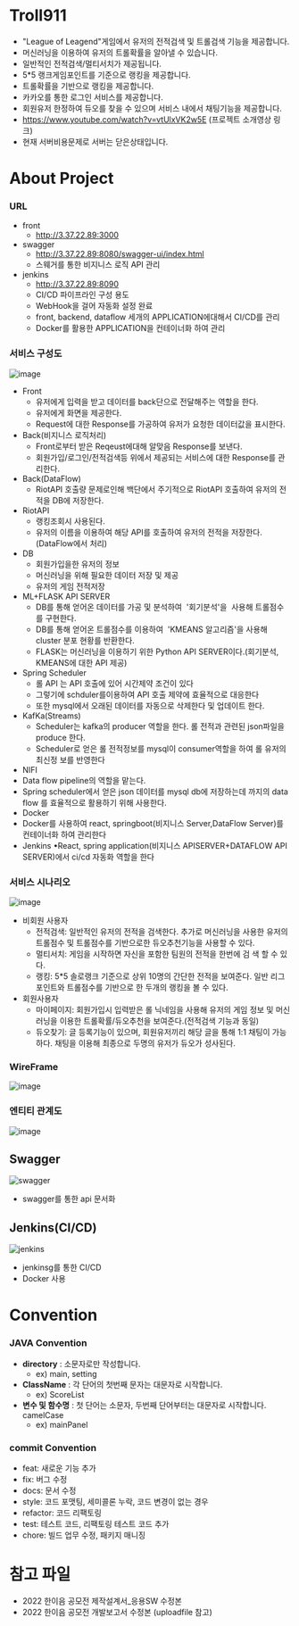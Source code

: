 
# Troll911
- "League of Leagend"게임에서 유저의 전적검색 및 트롤검색 기능을 제공합니다.
- 머신러닝을 이용하여 유저의 트롤확률을 알아낼 수 있습니다.
- 일반적인 전적검색/멀티서치가 제공됩니다.
- 5*5 랭크게임포인트를 기준으로 랭킹을 제공합니다.
- 트롤확률을 기반으로 랭킹을 제공합니다.
- 카카오를 통한 로그인 서비스를 제공합니다.
- 회원유저 한정하여 듀오를 찾을 수 있으며 서비스 내에서 채팅기능을 제공합니다.
- https://www.youtube.com/watch?v=vtUlxVK2w5E (프로젝트 소개영상 링크)
- 현재 서버비용문제로 서버는 닫은상태입니다.

 

# About Project
### URL
- front
  - http://3.37.22.89:3000
- swagger
  - http://3.37.22.89:8080/swagger-ui/index.html
  - 스웨거를 통한 비지니스 로직 API 관리
- jenkins
  - http://3.37.22.89:8090
  - CI/CD 파이프라인 구성 용도
  - WebHook을 걸어 자동화 설정 완료
  - front, backend, dataflow 세개의 APPLICATION에대해서 CI/CD를 관리
  - Docker를 활용한 APPLICATION을 컨테이너화 하여 관리


### 서비스 구성도

![image](https://user-images.githubusercontent.com/87477702/197344167-656008ca-6af0-460a-8c64-0476e54ba972.png)
- Front
  - 유저에게 입력을 받고 데이터를 back단으로 전달해주는 역할을 한다.
  - 유저에게 화면을 제공한다.
  - Request에 대한 Response를 가공하여 유저가 요청한 데이터값을 표시한다.
- Back(비지니스 로직처리)
  - Front로부터 받은 Reqeust에대해 알맞음 Response를 보낸다.
  - 회원가입/로그인/전적검색등 위에서 제공되는 서비스에 대한 Response를 관리한다.
- Back(DataFlow)
  - RiotAPI 호출량 문제로인해 백단에서 주기적으로 RiotAPI 호출하여 유저의 전적을 DB에 저장한다.
- RiotAPI
  - 랭킹조회시 사용된다.
  - 유저의 이름을 이용하여 해당 API를 호출하여 유저의 전적을 저장한다.(DataFlow에서 처리)
- DB
  - 회원가입을한 유저의 정보
  - 머신러닝을 위해 필요한 데이터 저장 및 제공
  - 유저의 게임 전적저장
- ML+FLASK API SERVER
  - DB를 통해 얻어온 데이터를 가공 및 분석하여  '회기분석'을  사용해 트롤점수를 구현한다.
  - DB를 통해 얻어온 트롤점수를 이용하여  'KMEANS 알고리즘'을 사용해 cluster 분포 현황를 반환한다.
  - FLASK는 머신러닝을 이용하기 위한 Python API SERVER이다.(회기분석, KMEANS에 대한 API 제공)
- Spring Scheduler
  - 롤 API 는 API 호출에 있어 시간제약 조건이 있다
  - 그렇기에 schduler를이용하여 API 호출 제약에 효율적으로 대응한다
  - 또한 mysql에서 오래된 데이터를 자동으로 삭제한다 및 업데이트 한다.
- KafKa(Streams)
  - Scheduler는 kafka의 producer 역할을 한다. 롤 전적과 관련된 json파일을 produce 한다.
  - Scheduler로 얻은 롤 전적정보를 mysql이 consumer역할을 하여 롤 유저의 최신정 보를 반영한다
- NIFI
 - Data flow pipeline의 역할을 맡는다.
 - Spring scheduler에서 얻은 json 데이터를 mysql db에 저장하는데 까지의 data flow 를 효율적으로 활용하기 위해 사용한다.
- Docker
- Docker를 사용하여 react, springboot(비지니스 Server,DataFlow Server)를 컨테이너화 하여 관리한다
- Jenkins
•React, spring application(비지니스 APISERVER+DATAFLOW API SERVER)에서 ci/cd 자동화 역할을 한다




### 서비스 시나리오
 
![image](https://user-images.githubusercontent.com/87477702/197345125-32744119-09a8-4b26-9a93-e85af4b701c1.png)
- 비회원 사용자
  - 전적검색: 일반적인 유저의 전적을 검색한다. 추가로 머신러닝을 사용한 유저의 트롤점수 및 트롤점수를 기반으로한 듀오추천기능을 사용할 수 있다.
  - 멀티서치: 게임을 시작하면 자신을 포함한 팀원의 전적을 한번에 검 색 할 수 있다.
  - 랭킹: 5*5 솔로랭크 기준으로 상위 10명의 간단한 전적을 보여준다. 일반 리그 포인트와 트롤점수를 기반으로 한 두개의 랭킹을 볼 수 있다.
- 회원사용자
  - 마이페이지: 회원가입시 입력받은 롤 닉네임을 사용해 유저의 게임 정보 및 머신러닝을 이용한 트롤확률/듀오추천을 보여준다.(전적검색 기능과 동일)
  - 듀오찾기: 글 등록기능이 있으며, 회원유저끼리 해당 글을 통해 1:1 채팅이 가능하다. 채팅을 이용해 최종으로 두명의 유저가 듀오가 성사된다.


### WireFrame
![image](https://user-images.githubusercontent.com/87477702/197345224-42e48e0b-40dc-43dd-bee4-86e69555671b.png)


### 엔티티 관계도
![image](https://user-images.githubusercontent.com/87477702/197345274-fe10e2ed-2eb6-43ec-9dc1-1850c5037e83.png)





## Swagger
![swagger](https://user-images.githubusercontent.com/87477702/187029542-ab4fcc60-0595-4d36-b5a0-b199a65f0f17.png)
- swagger를 통한 api 문서화

## Jenkins(CI/CD)
![jenkins](https://user-images.githubusercontent.com/87477702/187029550-b389f45d-9d54-436e-95b3-73940c63eb09.png)
- jenkinsg를 통한 CI/CD
- Docker 사용


# Convention

### JAVA Convention
- **directory** : 소문자로만 작성합니다.
  - ex) main, setting
- **ClassName** : 각 단어의 첫번째 문자는 대문자로 시작합니다.
  - ex) ScoreList
- **변수 및 함수명** : 첫 단어는 소문자, 두번째 단어부터는 대문자로 시작합니다. camelCase
  - ex) mainPanel



### commit Convention
- feat: 새로운 기능 추가
- fix: 버그 수정
- docs: 문서 수정
- style: 코드 포맷팅, 세미콜론 누락, 코드 변경이 없는 경우
- refactor: 코드 리팩토링
- test: 테스트 코드, 리팩토링 테스트 코드 추가
- chore: 빌드 업무 수정, 패키지 매니징


# 참고 파일
- 2022 한이음  공모전 제작설계서_응용SW 수정본
- 2022 한이음 공모전 개발보고서 수정본
(uploadfile 참고)

